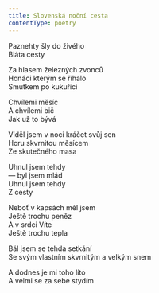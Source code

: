 ```yaml
---
title: Slovenská noční cesta
contentType: poetry
---
```


<section>

Paznehty šly do živého  
Bláta cesty

Za hlasem železných zvonců  
Honáci kterým se říhalo  
Smutkem po kukuřici

Chvílemi měsíc  
A chvílemi bič  
Jak už to bývá

Viděl jsem v noci kráčet svůj sen  
Horu skvrnitou měsícem  
Ze skutečného masa

Uhnul jsem tehdy  
— byl jsem mlád  
Uhnul jsem tehdy  
Z cesty

Neboť v kapsách měl jsem  
Ještě trochu peněz  
A v srdci Víte  
Ještě trochu tepla

Bál jsem se tehda setkání  
Se svým vlastním skvrnitým a velkým snem

A dodnes je mi toho líto  
A velmi se za sebe stydím

</section>
